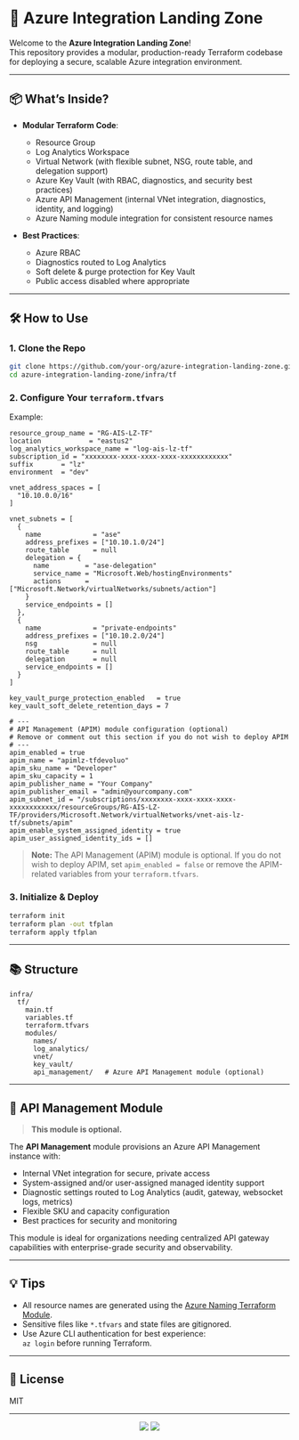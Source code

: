 # 🚀 Azure Integration Landing Zone

Welcome to the **Azure Integration Landing Zone**!  
This repository provides a modular, production-ready Terraform codebase for deploying a secure, scalable Azure integration environment.

---

## 📦 What’s Inside?

- **Modular Terraform Code**:  
  - Resource Group
  - Log Analytics Workspace
  - Virtual Network (with flexible subnet, NSG, route table, and delegation support)
  - Azure Key Vault (with RBAC, diagnostics, and security best practices)
  - Azure API Management (internal VNet integration, diagnostics, identity, and logging)
  - Azure Naming module integration for consistent resource names

- **Best Practices**:  
  - Azure RBAC
  - Diagnostics routed to Log Analytics
  - Soft delete & purge protection for Key Vault
  - Public access disabled where appropriate

---

## 🛠️ How to Use

### 1. Clone the Repo

```sh
git clone https://github.com/your-org/azure-integration-landing-zone.git
cd azure-integration-landing-zone/infra/tf
```

### 2. Configure Your `terraform.tfvars`

Example:

```hcl
resource_group_name = "RG-AIS-LZ-TF"
location            = "eastus2"
log_analytics_workspace_name = "log-ais-lz-tf"
subscription_id = "xxxxxxxx-xxxx-xxxx-xxxx-xxxxxxxxxxxx"
suffix       = "lz"
environment  = "dev"

vnet_address_spaces = [
  "10.10.0.0/16"
]

vnet_subnets = [
  {
    name             = "ase"
    address_prefixes = ["10.10.1.0/24"]
    route_table      = null
    delegation = {
      name         = "ase-delegation"
      service_name = "Microsoft.Web/hostingEnvironments"
      actions      = ["Microsoft.Network/virtualNetworks/subnets/action"]
    }
    service_endpoints = []
  },
  {
    name             = "private-endpoints"
    address_prefixes = ["10.10.2.0/24"]
    nsg              = null
    route_table      = null
    delegation       = null
    service_endpoints = []
  }
]

key_vault_purge_protection_enabled   = true
key_vault_soft_delete_retention_days = 7

# ---
# API Management (APIM) module configuration (optional)
# Remove or comment out this section if you do not wish to deploy APIM
# ---
apim_enabled = true
apim_name = "apimlz-tfdevoluo"
apim_sku_name = "Developer"
apim_sku_capacity = 1
apim_publisher_name = "Your Company"
apim_publisher_email = "admin@yourcompany.com"
apim_subnet_id = "/subscriptions/xxxxxxxx-xxxx-xxxx-xxxx-xxxxxxxxxxxx/resourceGroups/RG-AIS-LZ-TF/providers/Microsoft.Network/virtualNetworks/vnet-ais-lz-tf/subnets/apim"
apim_enable_system_assigned_identity = true
apim_user_assigned_identity_ids = []
```

> **Note:** The API Management (APIM) module is optional. If you do not wish to deploy APIM, set `apim_enabled = false` or remove the APIM-related variables from your `terraform.tfvars`.

### 3. Initialize & Deploy

```sh
terraform init
terraform plan -out tfplan
terraform apply tfplan
```

---

## 📚 Structure

```
infra/
  tf/
    main.tf
    variables.tf
    terraform.tfvars
    modules/
      names/
      log_analytics/
      vnet/
      key_vault/
      api_management/   # Azure API Management module (optional)
```

---

## 🔹 API Management Module

> **This module is optional.**

The **API Management** module provisions an Azure API Management instance with:
- Internal VNet integration for secure, private access
- System-assigned and/or user-assigned managed identity support
- Diagnostic settings routed to Log Analytics (audit, gateway, websocket logs, metrics)
- Flexible SKU and capacity configuration
- Best practices for security and monitoring

This module is ideal for organizations needing centralized API gateway capabilities with enterprise-grade security and observability.

---

## 💡 Tips

- All resource names are generated using the [Azure Naming Terraform Module](https://registry.terraform.io/modules/Azure/naming/azurerm/latest).
- Sensitive files like `*.tfvars` and state files are gitignored.
- Use Azure CLI authentication for best experience:  
  `az login` before running Terraform.

---

## 📝 License

MIT

---

<p align="center">
  <img src="https://img.shields.io/badge/Azure-Integration-blue?logo=microsoftazure" />
  <img src="https://img.shields.io/badge/Terraform-Ready-623CE4?logo=terraform" />
</p>
